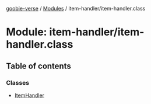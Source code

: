 [goobie-verse](../README.md) / [Modules](../modules.md) / item-handler/item-handler.class

# Module: item-handler/item-handler.class

## Table of contents

### Classes

- [ItemHandler](../classes/item_handler_item_handler_class.ItemHandler.md)

